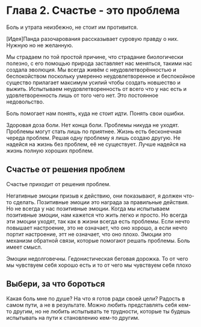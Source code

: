 # Глава 2. Счастье - это проблема  
Боль и утрата неизбежно, не стоит им противится.  
  
[Идея]Панда разочарования рассказывает суровую правду о них. Нужную но не желанную.  
  
Мы страдаем по той простой причине, что страдание биологически полезно, с его помощью природа заставляет нас меняться, такими нас создала эволюция. Мы всегда живём с неудовлетворённостью и беспокойством поскольку умеренно неудовлетворенное и беспокойное существо прилагает максимум усилий чтобы создать новшество и выжить. Испытываем неудовлетворенность от всего что у нас есть и удовлетворенность лишь от того чего нет. Это постоянное недовольство.  
  
Боль помогает нам понять, куда не стоит идти. Понять свои ошибки.  
  
Здоровая доза боли. Нет конца боли. Проблемы никуда не уходят. Проблемы могут стать лишь по приятнее. Жизнь есть бесконечная череда проблем. Решая одну проблему я лишь создаю другую. Не надейся на жизнь без проблем, её не существует. Лучше надейся на жизнь полную хороших проблем.  
  
## Счастье от решения проблем  
Счастье приходит от решения проблем.  
  
Негативные эмоции призыв к действию, они показывают, я должен что-то сделать. Позитивные эмоции это награда за правильные действия. Но не всегда у нас позитивные эмоции. Когда мы испытываем позитивные эмоции, нам кажется что жить легко и просто. Но всегда эти эмоции уходят, так как в жизни всегда есть проблемы. Если нечто повышает настроение, это не означает, что оно хорошо, а если нечто портит настроение, этт не означает, что оно плохо. Эмоции это механизм обратной связи, которые помогают решать проблемы. Боль имеет смысл.  
  
Эмоции недолговечны. Гедонистическая беговая дорожка. То от чего мы чувствуем себя хорошо есть и то от чего мы чувствуем себя плохо  
  
## Выбери, за что бороться  
Какая боль мне по душе? На что я готов ради своей цели? Радость в самом пути, а не в результате. Можно любить представлять себя кем-то другим, но не любить испытывать те трудности, которые ты будешь испытывать на пути к становлению кем-то другим.  